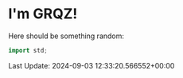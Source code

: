 # I'm GRQZ!
Here should be something random:  
```cpp
import std;
```


Last Update: 2024-09-03 12:33:20.566552+00:00
